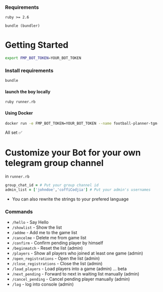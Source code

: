 ### Requirements
```ruby >= 2.6```

```bundle (bundler)```

# Getting Started
```bash
export FMP_BOT_TOKEN=YOUR_BOT_TOKEN
```

### Install requirements
```bash
bundle
```

#### launch the boy locally
```bash
ruby runner.rb
```

#### Using Docker 

```bash
docker run -e FMP_BOT_TOKEN=YOUR_BOT_TOKEN --name football-planner-tgm-bot football-planner-tgm-bot
```

All set ✅


# Customize your Bot for your own telegram group channel

in ```runner.rb```

```ruby
group_chat_id = # Put your group channel id
admin_list = ['johndoe','coffiCodjia'] # Put your admin's usernames
```

* You can also rewrite the strings to your prefered language

### Commands
* ```/hello``` - Say Hello 
* ```/showlist``` - Show the list
* ```/addme``` - Add me to the game list
* ```/cancelme``` - Delete me from game list
* ```/confirm``` - Confirm pending player by himself 
* ```/beginmatch``` - Reset the list (admin)
* ```/players``` - Show all players who joined at least one game (admin)
* ```/open_registrations``` - Open the list (admin)
* ```/close_registrations``` - Close the list (admin)
* ```/load_players``` - Load players into a game (admin) ... beta
* ```/next_pending``` - Forward to next in waiting list manually (admin)
* ```/cancel_pending``` - Cancel pending player manually (admin)
* ```/log``` - log into console (admin)

